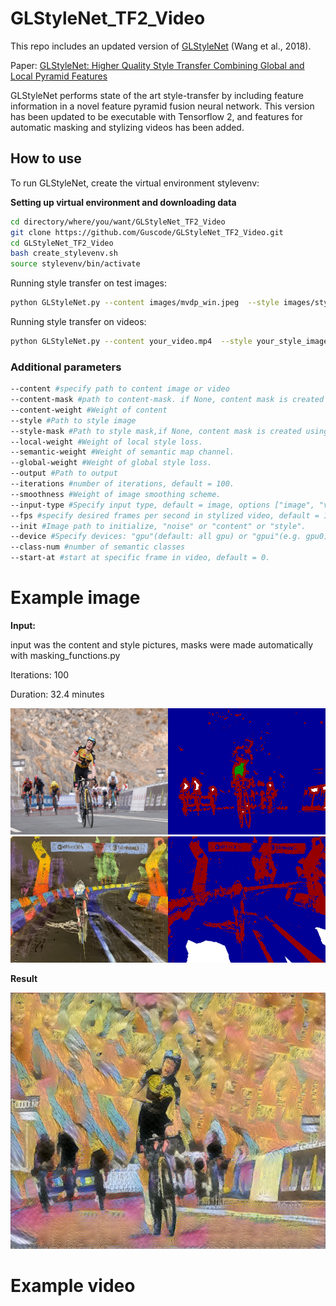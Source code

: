# GLStyleNet_TF2_Video

This repo includes an updated version of [GLStyleNet](https://github.com/EndyWon/GLStyleNet) (Wang et al., 2018).

Paper: [GLStyleNet: Higher Quality Style Transfer Combining Global and Local Pyramid Features](https://arxiv.org/abs/1811.07260)

GLStyleNet performs state of the art style-transfer by including feature information in a novel feature pyramid fusion neural network. This version has been updated to be executable with Tensorflow 2, and features for automatic masking and stylizing videos has been added.

## How to use

To run GLStyleNet, create the virtual environment stylevenv:

__Setting up virtual environment and downloading data__
```bash
cd directory/where/you/want/GLStyleNet_TF2_Video
git clone https://github.com/Guscode/GLStyleNet_TF2_Video.git
cd GLStyleNet_TF2_Video
bash create_stylevenv.sh
source stylevenv/bin/activate
```

Running style transfer on test images:
```bash
python GLStyleNet.py --content images/mvdp_win.jpeg  --style images/style.png 
```

Running style transfer on videos:
```bash
python GLStyleNet.py --content your_video.mp4  --style your_style_image.png --input-type video --fps 12
```

### Additional parameters
 

```bash
--content #specify path to content image or video
--content-mask #path to content-mask. if None, content mask is created using masking_functions.py
--content-weight #Weight of content
--style #Path to style image
--style-mask #Path to style mask,if None, content mask is created using masking_functions.py
--local-weight #Weight of local style loss.
--semantic-weight #Weight of semantic map channel.
--global-weight #Weight of global style loss.
--output #Path to output
--iterations #number of iterations, default = 100.
--smoothness #Weight of image smoothing scheme.
--input-type #Specify input type, default = image, options ["image", "video"]
--fps #specify desired frames per second in stylized video, default = 12
--init #Image path to initialize, "noise" or "content" or "style".
--device #Specify devices: "gpu"(default: all gpu) or "gpui"(e.g. gpu0) or "cpu" 
--class-num #number of semantic classes
--start-at #start at specific frame in video, default = 0.
```

# Example image

__Input:__ 

input was the content and style pictures, masks were made automatically with masking_functions.py

Iterations: 100

Duration: 32.4 minutes

<a href="https://github.com/GLStyleNet_TF2_Video">
    <img src="/readme_images/masked_content.png" alt="Logo" width="540" height="202">
</a>

<a href="https://github.com/GLStyleNet_TF2_Video">
    <img src="/readme_images/masked_style.png" alt="Logo" width="540" height="202">
</a>


__Result__

<a href="https://github.com/GLStyleNet_TF2_Video">
    <img src="/readme_images/jonas_stylized.jpg" alt="Logo" width="620" height="410">
</a>


# Example video 
